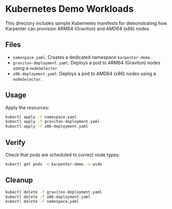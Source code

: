 # Kubernetes Demo Workloads

This directory includes sample Kubernetes manifests for demonstrating how Karpenter can provision ARM64 (Graviton) and AMD64 (x86) nodes.

## Files

- `namespace.yaml`: Creates a dedicated namespace `karpenter-demo`.
- `graviton-deployment.yaml`: Deploys a pod to ARM64 (Graviton) nodes using a `nodeSelector`.
- `x86-deployment.yaml`: Deploys a pod to AMD64 (x86) nodes using a `nodeSelector`.

## Usage

Apply the resources:

```bash
kubectl apply -f namespace.yaml
kubectl apply -f graviton-deployment.yaml
kubectl apply -f x86-deployment.yaml
```

## Verify

Check that pods are scheduled to correct node types:

```bash
kubectl get pods -n karpenter-demo -o wide
```

## Cleanup

```bash
kubectl delete -f graviton-deployment.yaml
kubectl delete -f x86-deployment.yaml
kubectl delete -f namespace.yaml
```

